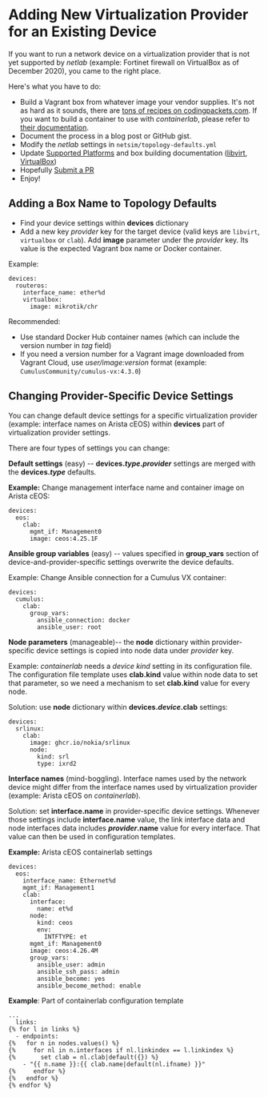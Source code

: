 # Adding New Virtualization Provider for an Existing Device

If you want to run a network device on a virtualization provider that is not yet supported by *netlab* (example: Fortinet firewall on VirtualBox as of December 2020), you came to the right place.

Here's what you have to do:

* Build a Vagrant box from whatever image your vendor supplies. It's not as hard as it sounds, there are [tons of recipes on codingpackets.com](https://codingpackets.com/blog/tag/#vagrant). If you want to build a container to use with *containerlab*, please refer to [their documentation](https://containerlab.srlinux.dev/).
* Document the process in a blog post or GitHub gist.
* Modify the *netlab* settings in `netsim/topology-defaults.yml`
* Update [Supported Platforms](../platforms.md) and box building documentation ([libvirt](../labs/libvirt.md#building-your-own-boxes), [VirtualBox](../labs/virtualbox.md#creating-vagrant-boxes))
* Hopefully [Submit a PR](guidelines.md)
* Enjoy!

## Adding a Box Name to Topology Defaults

* Find your device settings within **devices** dictionary
* Add a new key *provider* key for the target device (valid keys are `libvirt`, `virtualbox` or `clab`). Add **image** parameter under the *provider* key. Its value is the expected Vagrant box name or Docker container.

Example:

```
devices:
  routeros:
    interface_name: ether%d
    virtualbox:
      image: mikrotik/chr
```

Recommended:

* Use standard Docker Hub container names (which can include the version number in *tag* field)
* If you need a version number for a Vagrant image downloaded from Vagrant Cloud, use *user/image:version* format (example: `CumulusCommunity/cumulus-vx:4.3.0`)

## Changing Provider-Specific Device Settings

You can change default device settings for a specific virtualization provider (example: interface names on Arista cEOS) within **devices** part of virtualization provider settings.

There are four types of settings you can change:

**Default settings** (easy) -- **devices._type_._provider_** settings are merged with the **devices._type_** defaults. 

**Example:** Change management interface name and container image on Arista cEOS:

```
devices:
  eos:
    clab:
      mgmt_if: Management0
      image: ceos:4.25.1F
```

**Ansible group variables** (easy) -- values specified in **group_vars** section of device-and-provider-specific settings overwrite the device defaults. 

Example: Change Ansible connection for a Cumulus VX container:

```
devices:
  cumulus:
    clab:
      group_vars:
        ansible_connection: docker
        ansible_user: root
```

**Node parameters** (manageable)-- the **node** dictionary within provider-specific device settings is copied into node data under _provider_ key.

Example: *containerlab* needs a *device kind* setting in its configuration file. The configuration file template uses **clab.kind** value within node data to set that parameter, so we need a mechanism to set **clab.kind** value for every node. 

Solution: use **node** dictionary within **devices._device_.clab** settings:

```
devices:
  srlinux:
    clab:
      image: ghcr.io/nokia/srlinux
      node:
        kind: srl
        type: ixrd2
```

**Interface names** (mind-boggling). Interface names used by the network device might differ from the interface names used by virtualization provider (example: Arista cEOS on *containerlab*).

Solution: set **interface.name** in provider-specific device settings. Whenever those settings include **interface.name** value, the link interface data and node interfaces data includes **_provider_.name** value for every interface. That value can then be used in configuration templates.

**Example:** Arista cEOS containerlab settings

```
devices:
  eos:
    interface_name: Ethernet%d
    mgmt_if: Management1
    clab:
      interface:
        name: et%d
      node:
        kind: ceos
        env:
          INTFTYPE: et
      mgmt_if: Management0
      image: ceos:4.26.4M
      group_vars:
        ansible_user: admin
        ansible_ssh_pass: admin
        ansible_become: yes
        ansible_become_method: enable
```

**Example**: Part of containerlab configuration template

```
...
  links:
{% for l in links %}
  - endpoints:
{%   for n in nodes.values() %}
{%     for nl in n.interfaces if nl.linkindex == l.linkindex %}
{%       set clab = nl.clab|default({}) %}
    - "{{ n.name }}:{{ clab.name|default(nl.ifname) }}"
{%     endfor %}
{%   endfor %}
{% endfor %}
```
